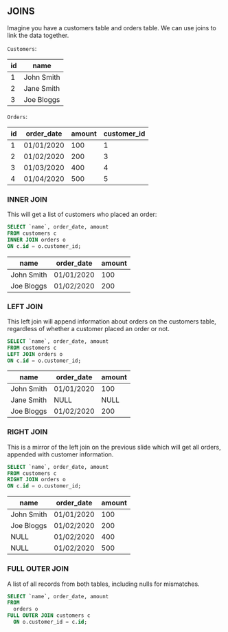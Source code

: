 ## JOINS

Imagine you have a customers table and orders table. We can use joins to link the data together.

`Customers`:

| id | name      |
|---|------------|
| 1 | John Smith |
| 2 | Jane Smith |
| 3 | Joe Bloggs |

`Orders`:

| id | order_date | amount | customer_id |
|---|-------------|--------|-------------|
| 1 | 01/01/2020  | 100    | 1           |
| 2 | 01/02/2020  | 200    | 3           |
| 3 | 01/03/2020  | 400    | 4           |
| 4 | 01/04/2020  | 500    | 5           |

### INNER JOIN

This will get a list of customers who placed an order:

```sql
SELECT `name`, order_date, amount
FROM customers c
INNER JOIN orders o
ON c.id = o.customer_id;
```

| name       | order_date | amount |
|------------|------------|--------|
| John Smith | 01/01/2020 | 100    |
| Joe Bloggs | 01/02/2020 | 200    |

### LEFT JOIN

This left join will append information about orders on the customers table, regardless of whether a customer placed an order or not.

```sql
SELECT `name`, order_date, amount
FROM customers c
LEFT JOIN orders o
ON c.id = o.customer_id;
```

| name       | order_date | amount  |
|------------|------------|---------|
| John Smith | 01/01/2020 | 100     |
| Jane Smith | NULL       | NULL    |
| Joe Bloggs | 01/02/2020 | 200     |

### RIGHT JOIN

This is a mirror of the left join on the previous slide which will get all orders, appended with customer information.

```sql
SELECT `name`, order_date, amount
FROM customers c
RIGHT JOIN orders o
ON c.id = o.customer_id;
```

| name       | order_date | amount  |
|------------|------------|---------|
| John Smith | 01/01/2020 | 100     |
| Joe Bloggs | 01/02/2020 | 200     |
| NULL       | 01/02/2020 | 400     |
| NULL       | 01/02/2020 | 500     |

### FULL OUTER JOIN

A list of all records from both tables, including nulls for mismatches.

```sql
SELECT `name`, order_date, amount
FROM
  orders o
FULL OUTER JOIN customers c
  ON o.customer_id = c.id;
```
